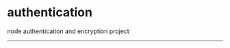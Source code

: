 # authentication
node authentication and encryption project
*************************************************
